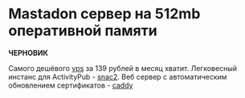 # Mastadon сервер на 512mb оперативной памяти

**ЧЕРНОВИК**

Самого дешёвого [vps](https://ruvds.com/ru/vps_start/) за 139 рублей в месяц хватит. 
Легковесный инстанс для ActivityPub - [snac2](https://codeberg.org/grunfink/snac2).
Веб сервер с автоматическим обновлением сертификатов - [caddy](https://caddyserver.com/)
